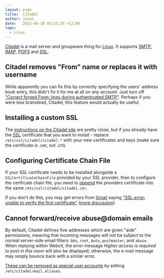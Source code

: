 ```yaml
---
layout: page
title:  Citadel
author: jevon
date:   2013-04-30 03:21:29 +12:00
tags:
  - Linux
---
```


[Citadel](citadel.md) is a mail server and groupware thing for [Linux](linux.md). It supports [SMTP](smtp.md), [IMAP](imap.md), [POP3](pop3.md) and [SSL](ssl.md).

## Citadel removes "From" name or replaces it with username
While apparently you can fix this by correctly specifying the users' address book entry, this didn't fix it for me at all on _any_ account. Just turn off <a href="http://www.citadel.org/doku.php/faq:everydayuse:citadel_sends_my_mail_out_with_a_different_from_than_i_specified_in_my_email_client">"Correct forged From: lines during authenticated SMTP"</a>. Perhaps if you were less braindead, Citadel, this feature would actually be useful.

## Installing a custom SSL
The <a href="http://www.citadel.org/doku.php/faq:systemadmin:how_to_install_a_certificate_signed_by_a_recognized_certificate_authority">instructions on the Citadel site</a> are pretty close, but if you already have the [SSL](ssl.md) certificate that you want to install - replace `/etc/ssl/citadel/citadel.*` with your new certificates and keys (make sure the certificate is .cer, not .crt).

## Configuring Certificate Chain File
If your SSL certificate needs to be installed alongside a `SSLCertificateChainFile` provided by your SSL provider, then to configure the certficate chain file, you need to <a href="http://www.aerospacesoftware.com/howtos/citadel-ssl-certificate.html">_append_</a> the providers certificate into the same `/etc/ssl/citadel/citadel.cer`.

If you don't do this, you may get errors from [Gmail](gmail.md) saying <a href="http://productforums.google.com/d/topic/gmail/lE1ogJCo-o0/discussion">"SSL error: unable to verify the first certificate"</a> (<a href="http://productforums.google.com/d/topic/gmail/uPP9EsiY1rA/discussion">more discussion</a>).

## Cannot forward/receive abuse@domain emails
By default, Citadel defines five addresses which are given "aide" permissions, meaning that incoming messages will not be subject to the normal server-side email filters: `bbs`, `root`, `Auto`, `postmaster`, and `abuse`. When replying within Webcit, the error message _Higher access is required to post in this room_ will also be displayed; otherwise, the e-mail message may simply bounce back with a similar error.

<a href="http://uncensored.citadel.org/readfwd?go=Citadel%20Support?start_reading_at=3385800#3385800">These can be removed as special user accounts</a> by editing `/etc/citadel/mail.aliases`.
